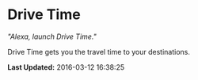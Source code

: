 # Drive Time
*"Alexa, launch Drive Time."*

Drive Time gets you the travel time to your destinations.

**Last Updated:** 2016-03-12 16:38:25